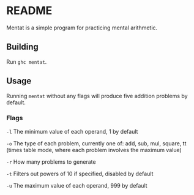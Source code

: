 # README

Mentat is a simple program for practicing mental arithmetic.

## Building

Run `ghc mentat`.

## Usage

Running `mentat` without any flags will produce five addition problems by default.

### Flags

`-l` The minimum value of each operand, 1 by default

`-o` The type of each problem, currently one of: add, sub, mul, square, tt (times table mode, where each problem involves the maximum value)

`-r` How many problems to generate

`-t` Filters out powers of 10 if specified, disabled by default

`-u` The maximum value of each operand, 999 by default

